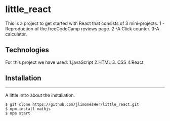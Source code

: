 # little_react

This is a project to get started with React that consists of 3 mini-projects.
     1 - Reproduction of the freeCodeCamp reviews page.
     2 -A Click counter.
     3-A calculator.

## Technologies

For this project we have used:
     1.javaScript
     2.HTML
     3. CSS
     4.React

## Installation
***
A little intro about the installation. 
```
$ git clone https://github.com/jlimonesHer/little_react.git
$ npm install mathjs
$ npm start
```

